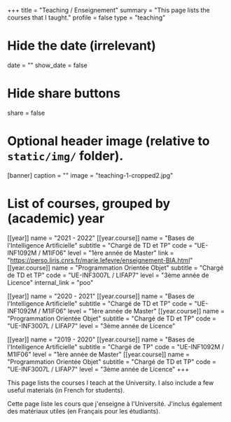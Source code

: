 +++
title = "Teaching / Enseignement"
summary = "This page lists the courses that I taught."
profile = false
type = "teaching"

# Hide the date (irrelevant)
date = ""
show_date = false

# Hide share buttons
share = false

# Optional header image (relative to `static/img/` folder).
[banner]
  caption = ""
  image = "teaching-1-cropped2.jpg"

# List of courses, grouped by (academic) year
[[year]]
  name = "2021 - 2022"
  [[year.course]]
    name = "Bases de l'Intelligence Artificielle"
    subtitle = "Chargé de TD et TP"
    code = "UE-INF1092M / M1IF06"
    level = "1ère année de Master"
    link = "https://perso.liris.cnrs.fr/marie.lefevre/enseignement-BIA.html"
  [[year.course]]
    name = "Programmation Orientée Objet"
    subtitle = "Chargé de TD et TP"
    code = "UE-INF3007L / LIFAP7"
    level = "3ème année de Licence"
    internal_link = "poo"

[[year]]
  name = "2020 - 2021"
  [[year.course]]
    name = "Bases de l'Intelligence Artificielle"
    subtitle = "Chargé de TD et TP"
    code = "UE-INF1092M / M1IF06"
    level = "1ère année de Master"
  [[year.course]]
    name = "Programmation Orientée Objet"
    subtitle = "Chargé de TD et TP"
    code = "UE-INF3007L / LIFAP7"
    level = "3ème année de Licence"

[[year]]
  name = "2019 - 2020"
  [[year.course]]
    name = "Bases de l'Intelligence Artificielle"
    subtitle = "Chargé de TP"
    code = "UE-INF1092M / M1IF06"
    level = "1ère année de Master"
  [[year.course]]
    name = "Programmation Orientée Objet"
    subtitle = "Chargé de TD et TP"
    code = "UE-INF3007L / LIFAP7"
    level = "3ème année de Licence"
+++

This page lists the courses I teach at the University. I also include a few
useful materials (in French for students).

Cette page liste les cours que j'enseigne à l'Université. J'inclus également
des matériaux utiles (en Français pour les étudiants).
